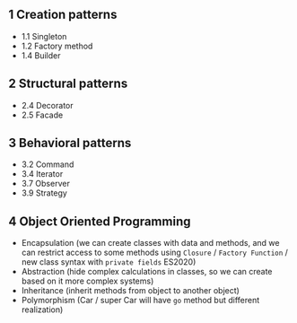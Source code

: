## 1 Creation patterns

- 1.1 Singleton
- 1.2 Factory method
- 1.4 Builder

## 2 Structural patterns

- 2.4 Decorator
- 2.5 Facade

## 3 Behavioral patterns

- 3.2 Command
- 3.4 Iterator
- 3.7 Observer
- 3.9 Strategy

## 4 Object Oriented Programming

- Encapsulation (we can create classes with data and methods, and we can restrict access to some methods using `Closure` / `Factory Function` / new class syntax with `private fields` ES2020)
- Abstraction (hide complex calculations in classes, so we can create based on it more complex systems)
- Inheritance (inherit methods from object to another object)
- Polymorphism (Car / super Car will have `go` method but different realization)
